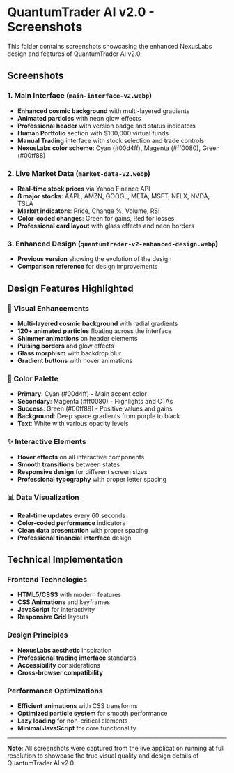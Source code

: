 # QuantumTrader AI v2.0 - Screenshots

This folder contains screenshots showcasing the enhanced NexusLabs design and features of QuantumTrader AI v2.0.

## Screenshots

### 1. Main Interface (`main-interface-v2.webp`)
- **Enhanced cosmic background** with multi-layered gradients
- **Animated particles** with neon glow effects
- **Professional header** with version badge and status indicators
- **Human Portfolio** section with $100,000 virtual funds
- **Manual Trading** interface with stock selection and trade controls
- **NexusLabs color scheme**: Cyan (#00d4ff), Magenta (#ff0080), Green (#00ff88)

### 2. Live Market Data (`market-data-v2.webp`)
- **Real-time stock prices** via Yahoo Finance API
- **8 major stocks**: AAPL, AMZN, GOOGL, META, MSFT, NFLX, NVDA, TSLA
- **Market indicators**: Price, Change %, Volume, RSI
- **Color-coded changes**: Green for gains, Red for losses
- **Professional card layout** with glass effects and neon borders

### 3. Enhanced Design (`quantumtrader-v2-enhanced-design.webp`)
- **Previous version** showing the evolution of the design
- **Comparison reference** for design improvements

## Design Features Highlighted

### 🎨 Visual Enhancements
- **Multi-layered cosmic background** with radial gradients
- **120+ animated particles** floating across the interface
- **Shimmer animations** on header elements
- **Pulsing borders** and glow effects
- **Glass morphism** with backdrop blur
- **Gradient buttons** with hover animations

### 🌈 Color Palette
- **Primary**: Cyan (#00d4ff) - Main accent color
- **Secondary**: Magenta (#ff0080) - Highlights and CTAs
- **Success**: Green (#00ff88) - Positive values and gains
- **Background**: Deep space gradients from purple to black
- **Text**: White with various opacity levels

### ✨ Interactive Elements
- **Hover effects** on all interactive components
- **Smooth transitions** between states
- **Responsive design** for different screen sizes
- **Professional typography** with proper letter spacing

### 📊 Data Visualization
- **Real-time updates** every 60 seconds
- **Color-coded performance** indicators
- **Clean data presentation** with proper spacing
- **Professional financial interface** design

## Technical Implementation

### Frontend Technologies
- **HTML5/CSS3** with modern features
- **CSS Animations** and keyframes
- **JavaScript** for interactivity
- **Responsive Grid** layouts

### Design Principles
- **NexusLabs aesthetic** inspiration
- **Professional trading interface** standards
- **Accessibility** considerations
- **Cross-browser compatibility**

### Performance Optimizations
- **Efficient animations** with CSS transforms
- **Optimized particle system** for smooth performance
- **Lazy loading** for non-critical elements
- **Minimal JavaScript** for core functionality

---

**Note**: All screenshots were captured from the live application running at full resolution to showcase the true visual quality and design details of QuantumTrader AI v2.0.

